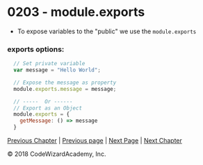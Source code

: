 # 0203 - module.exports

- To expose variables to the "public" we use the `module.exports`

### exports options:
```js
  // Set private variable
  var message = "Hello World";

  // Expose the message as property
  module.exports.message = message;

  // -----  Or ------
  // Export as an Object
  module.exports = {
    getMessage: () => message
  }

```




[Previous Chapter](/Chapters/01-Basics) | [Previous page](/Chapters/02-NodeFundamentals/0202-Module.md) | [Next Page](/Chapters/02-NodeFundamentals/0204-EventEmitter.md) | [Next Chapter](/Chapters/03-CoreModules)

&copy; 2018 CodeWizardAcademy, Inc.

